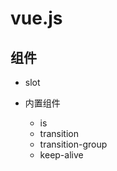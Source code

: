# vue.js

## 组件

- slot

- 内置组件

    - is
    - transition
    - transition-group
    - keep-alive

